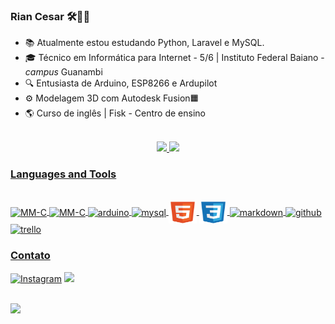 ### Rian Cesar 🛠️👨‍💻

- 📚 Atualmente estou estudando Python, Laravel e MySQL.
- 🎓 Técnico em Informática para Internet - 5/6 | Instituto Federal Baiano - *campus* Guanambi
- 🔍 Entusiasta de Arduino, ESP8266 e Ardupilot
- ⚙️ Modelagem 3D com Autodesk Fusion🟧
- 🌎 Curso de inglês | Fisk - Centro de ensino

<br>
<div align="center">
  <a href="https://github.com/riancesaros">
  <img height="180em" src="https://github-readme-stats.vercel.app/api?username=riancesaros&show_icons=true"/>
  <img height="180em" src="https://github-readme-stats.vercel.app/api/top-langs/?username=riancesaros&layout=compact"/>
 </div>

 ### Languages and Tools 
<div style="display: inline_block"><br>
            
   <img align="center" alt="MM-C" height="55" width="60" src="https://cdn.jsdelivr.net/gh/devicons/devicon@latest/icons/php/php-original.svg" />       
  <img align="center" alt="MM-C" height="40" width="48" img src="https://cdn.jsdelivr.net/gh/devicons/devicon@latest/icons/c/c-original.svg" />
  <img align="center" alt="arduino" width="45" height="58" src="https://cdn.jsdelivr.net/gh/devicons/devicon@latest/icons/arduino/arduino-original-wordmark.svg" /> 
  <img align="center" alt="mysql" width="50" height="45" src="https://cdn.jsdelivr.net/gh/devicons/devicon@latest/icons/mysql/mysql-original.svg" />   
  <img align="center" alt="MM-HTML" height="35" width="45" src="https://raw.githubusercontent.com/devicons/devicon/master/icons/html5/html5-original.svg">
  <img align="center" alt="MM-CSS" height="35" width="45" src="https://raw.githubusercontent.com/devicons/devicon/master/icons/css3/css3-original.svg">
  <img align="center" alt="markdown" width="48" height="50" src="https://cdn.jsdelivr.net/gh/devicons/devicon@latest/icons/markdown/markdown-original.svg" /> 
  <img align="center" alt="github" width="45" height="55" src="https://cdn.jsdelivr.net/gh/devicons/devicon@latest/icons/github/github-original-wordmark.svg" />
  <img align="center" alt="trello" width="40" height="50" src="https://cdn.jsdelivr.net/gh/devicons/devicon@latest/icons/trello/trello-plain.svg" />
  <!-- https://devicon.dev  -->         

</div>
  
 ### Contato
 
<div> 

 [![Instagram](https://img.shields.io/badge/Instagram-E4405F?style=for-the-badge&logo=instagram&logoColor=white)](https://instagram.com/riancesaros?igshid=YTQwZjQ0NmI0OA==)  <a href = "Rian:riancesar.souza@gmail.com"><img src="https://img.shields.io/badge/-Gmail-%23333?style=for-the-badge&logo=gmail&logoColor=white" target="_blank"></a>

</div>
<br>
 <img src="https://capsule-render.vercel.app/api?type=waving&height=150&color=008080&fontAlignY=73&reversal=true&section=footer" >
